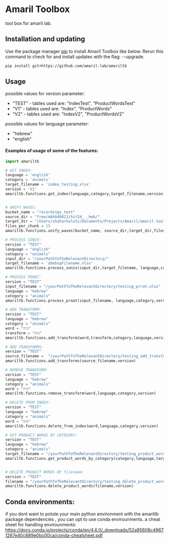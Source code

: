 # Amaril Toolbox
tool box for amaril lab.

## Installation and updating
Use the package manager [pip](https://pip.pypa.io/en/stable/) to install Amaril Toolbox like below. 
Rerun this command to check for and install  updates with the flag: --upgrade.
```bash
pip install git+https://github.com/amaril-lab/amariltb
```

## Usage
possible values for version parameter:
* "TEST" -  tables used are: "IndexTest", "ProductWordsTest"
* "V1" - tables used are: "Index", "ProductWords"
* "V2" - tables used are: "IndexV2", "ProductWordsV2"

possible values for language parameter:
* "hebrew" 
* "english"

#### Examples of usage of some of the features:
```python
import amariltb

# GET INDEX:
language = 'english'
category = 'animals'
target_filename = 'index_testing.xlsx'
version = 'V1'
amariltb.functions.get_index(language,category,target_filename,version)


# UNIFY WAVES:
bucket_name = "recordings_test"
source_dir = "free/mbh040821/hitId___heb/" 
target_dir = "/Users/shaharhalutz/Documents/Projects/Amaril/amaril-toolkit-module-poc/" 
files_per_chunk = 15
amariltb.functions.unify_waves(bucket_name, source_dir,target_dir,files_per_chunk)

# PROCESS SONIX:
version = "TEST"
language = "english"
category = "animals" 
input_dir = "/yourPathToTheRelevantDirectory/" 
target_filename = 'aDebugFilename.xlsx'
amariltb.functions.process_sonix(input_dir,target_filename, language,category,version)

# PROCESS PRRAT:
version = "TEST"
input_filename = "/yourPathToTheRelevantDirectory/testing_prrat.xlsx"
language = "hebrew"
category = "animals" 
amariltb.functions.process_praat(input_filename, language,category,version)

# ADD TRANSFORM:
version = "TEST"
language = "hebrew"
category = "animals" 
word = "סיח"
transform = "סוס"
amariltb.functions.add_transform(word,transform,category,language,version)

# ADD TRANSFORMS:
version = "TEST"
source_filename =  "/yourPathToTheRelevantDirectory/testing_add_transforms.xlsx"
amariltb.functions.add_transforms(source_filename,version)

# REMOVE TRANSFORM:
version = "TEST"
language = "hebrew"
category = "animals" 
word = "סיח"
amariltb.functions.remove_transform(word,language,category,version)

# DELETE FROM INDEX:
version = "TEST"
language = "hebrew"
category = "animals" 
word = "סוס"
amariltb.functions.delete_from_index(word,language,category,version)

# GET PRODUCT WORDS BY CATEGORY:
version = "TEST"
language = "hebrew"
category = "animals" 
target_filename = "/yourPathToTheRelevantDirectory/testing_product_words.xlsx"
amariltb.functions.get_product_words_by_category(category,language,target_filename,version)


# DELETE PRODUCT WORDS BY filename:
version = "TEST"
filename = "/yourPathToTheRelevantDirectory/testing_delete_product_words.xlsx"
amariltb.functions.delete_product_words(filename,version)

```

## Conda environments:
if you dont want to polute your main python environment with the amariltb package dependencies , 
you can opt to use conda envirounments. 
a  cheat sheet for handling envirounments: 
https://docs.conda.io/projects/conda/en/4.6.0/_downloads/52a95608c49671267e40c689e0bc00ca/conda-cheatsheet.pdf